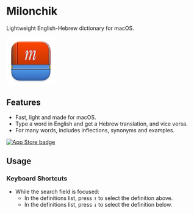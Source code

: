 # Milonchik

Lightweight English-Hebrew dictionary for macOS.

![Milonchik App Icon](images/readme-appicon.png)

## Features

- Fast, light and made for macOS.
- Type a word in English and get a Hebrew translation, and vice versa.
- For many words, includes inflections, synonyms and examples.

[![App Store badge](https://linkmaker.itunes.apple.com/assets/shared/badges/en-us/macappstore-lrg.svg)](https://apps.apple.com/il/app/milonchik/id1534607376?mt=12)

## Usage

### Keyboard Shortcuts

- While the search field is focused:
  - In the definitions list, press <kbd>↑</kbd> to select the definition above.
  - In the definitions list, press <kbd>↓</kbd> to select the definition below.
